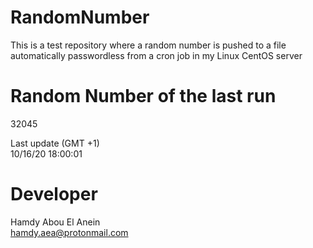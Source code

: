 # RandomNumber    
This is a test repository where a random number is pushed to a file automatically passwordless from a cron job in my Linux CentOS server    
# Random Number of the last run   
32045
      
Last update (GMT +1)    
10/16/20 18:00:01
# Developer    
Hamdy Abou El Anein   
hamdy.aea@protonmail.com
